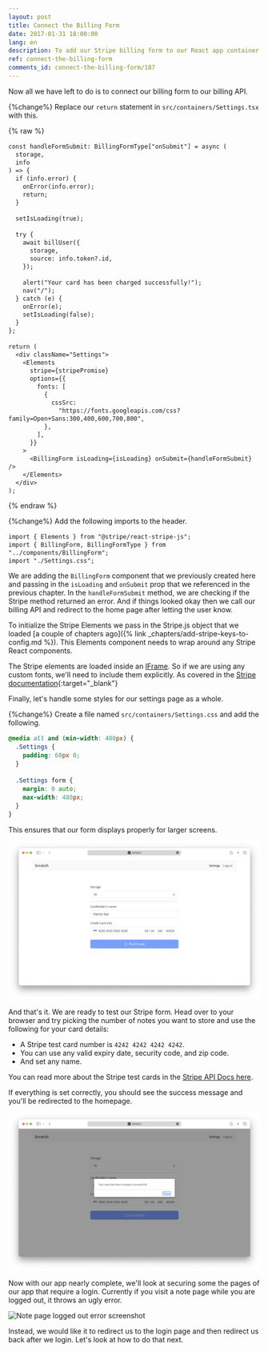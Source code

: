 ```yaml
---
layout: post
title: Connect the Billing Form
date: 2017-01-31 18:00:00
lang: en
description: To add our Stripe billing form to our React app container we need to wrap it inside a StripeProvider component.
ref: connect-the-billing-form
comments_id: connect-the-billing-form/187
---
```


Now all we have left to do is to connect our billing form to our billing API.

{%change%} Replace our `return` statement in `src/containers/Settings.tsx` with this.

{% raw %}
```tsx
const handleFormSubmit: BillingFormType["onSubmit"] = async (
  storage,
  info
) => {
  if (info.error) {
    onError(info.error);
    return;
  }

  setIsLoading(true);

  try {
    await billUser({
      storage,
      source: info.token?.id,
    });

    alert("Your card has been charged successfully!");
    nav("/");
  } catch (e) {
    onError(e);
    setIsLoading(false);
  }
};

return (
  <div className="Settings">
    <Elements
      stripe={stripePromise}
      options={{
        fonts: [
          {
            cssSrc:
              "https://fonts.googleapis.com/css?family=Open+Sans:300,400,600,700,800",
          },
        ],
      }}
    >
      <BillingForm isLoading={isLoading} onSubmit={handleFormSubmit} />
    </Elements>
  </div>
);
```
{% endraw %}

{%change%} Add the following imports to the header.

```tsx
import { Elements } from "@stripe/react-stripe-js";
import { BillingForm, BillingFormType } from "../components/BillingForm";
import "./Settings.css";
```

We are adding the `BillingForm` component that we previously created here and passing in the `isLoading` and `onSubmit` prop that we referenced in the previous chapter. In the `handleFormSubmit` method, we are checking if the Stripe method returned an error. And if things looked okay then we call our billing API and redirect to the home page after letting the user know.

To initialize the Stripe Elements we pass in the Stripe.js object that we loaded [a couple of chapters ago]({% link _chapters/add-stripe-keys-to-config.md %}). This Elements component needs to wrap around any Stripe React components.

The Stripe elements are loaded inside an [IFrame](https://developer.mozilla.org/en-US/docs/Web/HTML/Element/iframe). So if we are using any custom fonts, we'll need to include them explicitly. As covered in the [Stripe documentation](https://stripe.com/docs/js/elements_object){:target="_blank"}

Finally, let's handle some styles for our settings page as a whole.

{%change%} Create a file named `src/containers/Settings.css` and add the following.

```css
@media all and (min-width: 480px) {
  .Settings {
    padding: 60px 0;
  }

  .Settings form {
    margin: 0 auto;
    max-width: 480px;
  }
}
```

This ensures that our form displays properly for larger screens.

![Settings screen with billing form screenshot](/assets/part2/settings-screen-with-billing-form.png)

And that's it. We are ready to test our Stripe form. Head over to your browser and try picking the number of notes you want to store and use the following for your card details:

- A Stripe test card number is `4242 4242 4242 4242`.
- You can use any valid expiry date, security code, and zip code.
- And set any name.

You can read more about the Stripe test cards in the [Stripe API Docs here](https://stripe.com/docs/testing#cards).

If everything is set correctly, you should see the success message and you'll be redirected to the homepage.

![Settings screen billing success screenshot](/assets/part2/settings-screen-billing-success.png)

Now with our app nearly complete, we'll look at securing some the pages of our app that require a login. Currently if you visit a note page while you are logged out, it throws an ugly error.

![Note page logged out error screenshot](/assets/note-page-logged-out-error.png)

Instead, we would like it to redirect us to the login page and then redirect us back after we login. Let's look at how to do that next.
